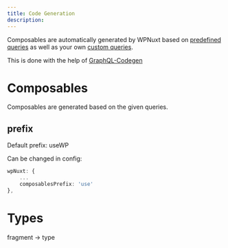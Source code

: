 ```yaml
---
title: Code Generation
description: 
---
```


Composables are automatically generated by WPNuxt based on [predefined queries](https://github.com/wpnuxt/wpnuxt-core/tree/main/src/runtime/queries) as well as your own [custom queries](../advanced/custom-post-types.md).

This is done with the help of [GraphQL-Codegen](https://the-guild.dev/graphql/codegen)

# Composables

Composables are generated based on the given queries.

## prefix

Default prefix: useWP

Can be changed in config:

```ts
wpNuxt: {
    ...
    composablesPrefix: 'use'
},
```

# Types

fragment -> type
